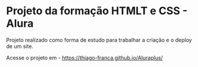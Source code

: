 <h1>Projeto da formação HTMLT e CSS - Alura</h1>
  <p>Projeto realizado como forma de estudo para trabalhar a criação e o deploy de um site.</p>
  <p>Acesse o projeto em - <a href="https://thiago-franca.github.io/Aluraplus/">https://thiago-franca.github.io/Aluraplus/</a></p>